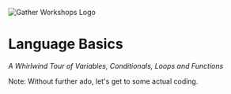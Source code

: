 ![Gather Workshops Logo](/Building-with-Python/slideshow/images/gw_logo_header.png)

# Language Basics

_A Whirlwind Tour of Variables, Conditionals, Loops and Functions_




Note:
Without further ado, let's get to some actual coding. 